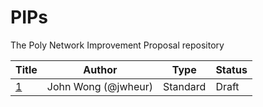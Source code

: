 # PIPs
The Poly Network Improvement Proposal repository

Title | Author | Type | Status
---|---|---|---
[1](PIPS/pip-1.md) | John Wong (@jwheur) | Standard | Draft  
